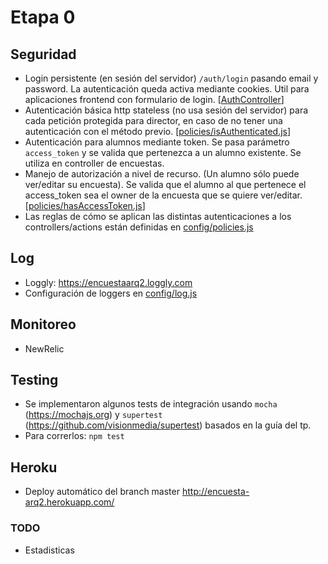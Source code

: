 # Etapa 0

## Seguridad
- Login persistente (en sesión del servidor) `/auth/login` pasando email y password. La autenticación queda activa mediante cookies. Util para aplicaciones frontend con formulario de login. [[AuthController](api/controllers/AuthController.js)]
- Autenticación básica http stateless (no usa sesión del servidor) para cada petición protegida para director, en caso de no tener una autenticación con el método previo. [[policies/isAuthenticated.js](api/policies/isAuthenticated.js)]
- Autenticación para alumnos mediante token. Se pasa parámetro `access_token` y se valida que pertenezca a un alumno existente. Se utiliza en controller de encuestas.
- Manejo de autorización a nivel de recurso. (Un alumno sólo puede ver/editar su encuesta). Se valida que el alumno al que pertenece el access_token sea el owner de la encuesta que se quiere ver/editar. [[policies/hasAccessToken.js](api/policies/hasAccessToken.js)]
- Las reglas de cómo se aplican las distintas autenticaciones a los controllers/actions están definidas en [config/policies.js](config/policies.js)

## Log
- Loggly: https://encuestaarq2.loggly.com
- Configuración de loggers en [config/log.js](config/log.js)

## Monitoreo
- NewRelic

## Testing
- Se implementaron algunos tests de integración usando `mocha` (https://mochajs.org) y `supertest` (https://github.com/visionmedia/supertest) basados en la guía del tp.
- Para correrlos: `npm test`


## Heroku
- Deploy automático del branch master http://encuesta-arq2.herokuapp.com/

### TODO
- Estadisticas
